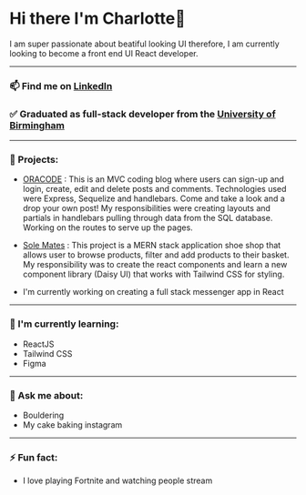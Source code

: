 # Hi there I'm Charlotte👋

I am super passionate about beatiful looking UI therefore, I am currently looking to become a front end UI React developer.

***

### 📫 Find me on [LinkedIn](https://www.linkedin.com/in/charlotte-griffin-907a15243/)

### ✅ Graduated as full-stack developer from the [University of Birmingham](https://www.birmingham.ac.uk/postgraduate/courses/cpd/coding-boot-camp.aspx)

***

### 🔭 Projects:

- [ORACODE](https://github.com/Charl1410/coding-blog) : This is an MVC coding blog where users can sign-up and login, create, edit and delete posts and comments. Technologies used were Express, Sequelize and handlebars. Come and take a look and a drop your own post! My responsibilities were creating layouts and partials in handlebars pulling through data from the SQL database. Working on the routes to serve up the pages.

- [Sole Mates](https://github.com/Charl1410/SoleMates) : This project is a MERN stack application shoe shop that allows user to browse products, filter and add products to their basket. My responsibility was to create the react components and learn a new component library (Daisy UI) that works with Tailwind CSS for styling. 

- I'm currently working on creating a full stack messenger app in React 


***

### 🌱 I'm currently learning:

- ReactJS
- Tailwind CSS
- Figma 

***

### 💬 Ask me about:

- Bouldering 
- My cake baking instagram

***

### ⚡ Fun fact:

- I love playing Fortnite and watching people stream 


